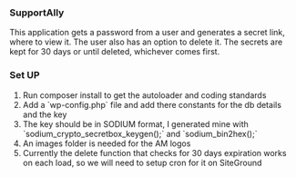 
### SupportAlly
This application gets a password from a user and generates a secret link, where to view it. The user also has an option to delete it.
The secrets are kept for 30 days or until deleted, whichever comes first.

### Set UP
<ol>
	<li>Run composer install to get the autoloader and coding standards</li>
	<li>Add a `wp-config.php` file and add there constants for the db details and the key</li>
	<li>The key should be in SODIUM format, I generated mine with `sodium_crypto_secretbox_keygen();`
   and `sodium_bin2hex();`</li>
   <li>An images folder is needed for the AM logos</li>
   <li>Currently the delete function that checks for 30 days expiration works on each load, so we will need to setup cron for it on SiteGround</li>
</ol>